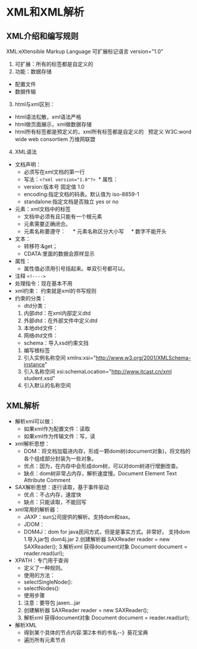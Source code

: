 XML和XML解析
=======
XML介绍和编写规则
------------------
XML:eXtensible Markup Language 可扩展标记语言 version="1.0"
1. 可扩展：所有的标签都是自定义的
2. 功能：数据存储   
* 配置文件
* 数据传输
3. html与xml区别：
* html语法松散，xml语法严格
* html做页面展示，xml做数据存储
* html所有标签都是预定义的，xml所有标签都是自定义的   预定义 W3C:word wide web consortiem 万维网联盟
4. XML语法
* 文档声明：
  * 必须写在xml文档的第一行 
  * 写法：`<?xml version="1.0"?>`
  * 属性：
   * version:版本号 固定值 1.0
   * encoding:指定文档的码表。默认值为 iso-8859-1
   * standalone:指定文档是否独立 yes or no
 * 元素：xml文档中的标签
   * 文档中必须有且只能有一个根元素
   * 元素需要正确闭合。<book></book>
   * 元素名称要遵守：
     * 元素名称区分大小写
     * 数字不能开头
 * 文本：
   * 转移符:&get；
   * CDATA:里面的数据会原样显示 <![CDATA[数据内容]]>
 * 属性：
   * 属性值必须用引号括起来。单双引号都可以。
 * 注释 `<!---->`
 * 处理指令：现在基本不用 <?xml-stylesheet type="text/css" href="1.css"?>
 * xml约束：	约束就是xml的书写规则
 * 约束的分类：
   * dtd分类：
   1. 内部dtd：在xml内部定义dtd
   2. 外部dtd：在外部文件中定义dtd
   3. 本地dtd文件：<!DOCTYPE students SYSTEM  "student.dtd">
   4. 网络dtd文件：<!DOCTYPE students PUBLIC "名称空间"  "student.dtd">
   * schema：导入xsd约束文挡
   1. 编写根标签
   2. 引入实例名称空间 xmlns:xsi="http://www.w3.org/2001/XMLSchema-instance"
   3. 引入名称空间 xsi:schemaLocation="http://www.itcast.cn/xml student.xsd"	
   4. 引入默认的名称空间
   
XML解析
-----------
* 解析xml可以做：
  * 如果xml作为配置文件：读取
  * 如果xml作为传输文件：写，读
* xml解析思想：
  * DOM：将文档加载进内存，形成一颗dom树(document对象)，将文档的各个组成部分封装为一些对象。
  * 优点：因为，在内存中会形成dom树，可以对dom树进行增删改查。
  * 缺点：dom树非常占内存，解析速度慢。Document Element Text Attribute Comment
* SAX解析思想：逐行读取，基于事件驱动
  * 优点：不占内存，速度快
  * 缺点：只能读取，不能回写
* xml常用的解析器：
  * JAXP：sun公司提供的解析。支持dom和sax。
  * JDOM：
  * DOM4J：dom for java民间方式，但是是事实方式。非常好。  支持dom
    1.导入jar包 dom4j.jar
    2.创建解析器 SAXReader reader = new SAXReader();
    3.解析xml 获得document对象 Document document = reader.read(url); 
* XPATH：专门用于查询
  * 定义了一种规则。
  * 使用的方法：
  * selectSingleNode():
  * selectNodes():
  * 使用步骤
  1. 注意：要导包 jaxen...jar
  2. 创建解析器 SAXReader reader = new SAXReader();
  3. 解析xml 获得document对象 	Document document = reader.read(url);
* 解析XML
  * 得到某个具体的节点内容:第2本书的书名--》葵花宝典
  * 遍历所有元素节点


